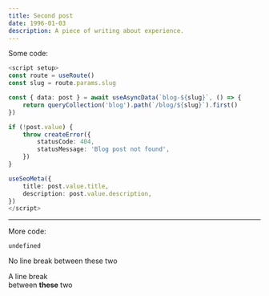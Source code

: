 ```yaml
---
title: Second post
date: 1996-01-03
description: A piece of writing about experience.
---
```

Some code:
``` typescript
<script setup>
const route = useRoute()
const slug = route.params.slug

const { data: post } = await useAsyncData(`blog-${slug}`, () => {
	return queryCollection('blog').path(`/blog/${slug}`).first()
})

if (!post.value) {
	throw createError({
		statusCode: 404,
		statusMessage: 'Blog post not found',
	})
}

useSeoMeta({
	title: post.value.title,
	description: post.value.description,
})
</script>
```
---
More code:

`undefined`

No line break
between these two


A line break\
between **these** two